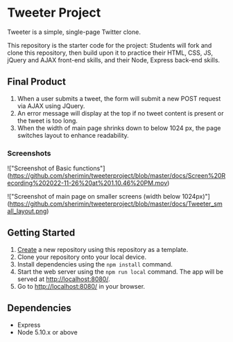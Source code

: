 # Tweeter Project

Tweeter is a simple, single-page Twitter clone.

This repository is the starter code for the project: Students will fork and clone this repository, then build upon it to practice their HTML, CSS, JS, jQuery and AJAX front-end skills, and their Node, Express back-end skills.

## Final Product
1. When a user submits a tweet, the form will submit a new POST request via AJAX using JQuery.
2. An error message will display at the top if no tweet content is present or the tweet is too long.
3. When the width of main page shrinks down to below 1024 px, the page switches layout to enhance readability. 

### Screenshots
!["Screenshot of Basic functions"]
(https://github.com/sherimin/tweeterproject/blob/master/docs/Screen%20Recording%202022-11-26%20at%201.10.46%20PM.mov)

!["Screenshot of main page on smaller screens (width below 1024px)"]
(https://github.com/sherimin/tweeterproject/blob/master/docs/Tweeter_small_layout.png)

## Getting Started

1. [Create](https://docs.github.com/en/repositories/creating-and-managing-repositories/creating-a-repository-from-a-template) a new repository using this repository as a template.
2. Clone your repository onto your local device.
3. Install dependencies using the `npm install` command.
3. Start the web server using the `npm run local` command. The app will be served at <http://localhost:8080/>.
4. Go to <http://localhost:8080/> in your browser.

## Dependencies

- Express
- Node 5.10.x or above
